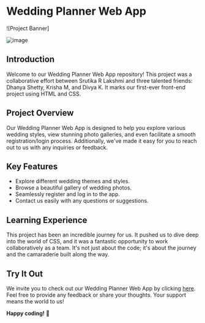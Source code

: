 # Wedding Planner Web App

![Project Banner]

![image](https://github.com/srutikarlakshmi/wedding-planner/assets/70003848/96e0d9b4-e4fd-486e-82a6-24d389eb0b5a)

## Introduction

Welcome to our Wedding Planner Web App repository! This project was a collaborative effort between Srutika R Lakshmi and three talented friends: Dhanya Shetty, Krisha M, and Divya K. It marks our first-ever front-end project using HTML and CSS.

## Project Overview

Our Wedding Planner Web App is designed to help you explore various wedding styles, view stunning photo galleries, and even facilitate a smooth registration/login process. Additionally, we've made it easy for you to reach out to us with any inquiries or feedback.

## Key Features

- Explore different wedding themes and styles.
- Browse a beautiful gallery of wedding photos.
- Seamlessly register and log in to the app.
- Contact us easily with any questions or suggestions.

## Learning Experience

This project has been an incredible journey for us. It pushed us to dive deep into the world of CSS, and it was a fantastic opportunity to work collaboratively as a team. It's not just about the code; it's about the journey and the camaraderie built along the way.

## Try It Out

We invite you to check out our Wedding Planner Web App by clicking [here](link-to-your-project). Feel free to provide any feedback or share your thoughts. Your support means the world to us!

**Happy coding!** 🌟
